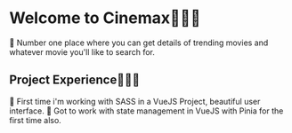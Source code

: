 # Welcome to Cinemax🎦🎦🎦

📍 Number one place where you can get details of trending movies and whatever movie you'll like to search for.


## Project Experience🧑🏾‍💼
📍 First time i'm working with SASS in a VueJS Project, beautiful user interface.
📍 Got to work with state management in VueJS with Pinia for the first time also.
